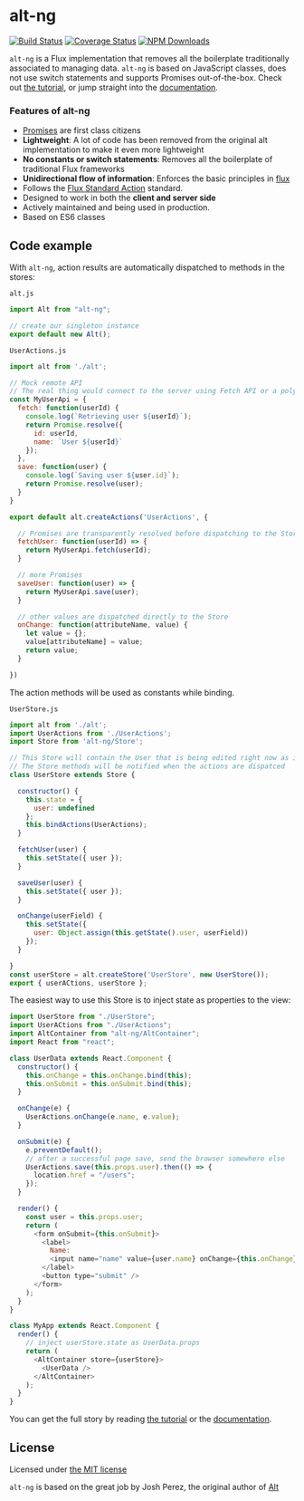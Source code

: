 # alt-ng

[![Build Status](https://secure.travis-ci.org/koliseoapi/alt-ng.svg?branch=master)](http://travis-ci.org/koliseoapi/alt-ng)
[![Coverage Status](https://coveralls.io/repos/github/koliseoapi/alt-ng/badge.svg?branch=master)](https://coveralls.io/github/koliseoapi/alt-ng?branch=master)
<a href="https://www.npmjs.com/package/alt-ng"><img alt="NPM Downloads" src="https://img.shields.io/npm/dm/alt-ng.svg?maxAge=43200"></a>

`alt-ng` is a Flux implementation that removes all the boilerplate traditionally associated to managing data. `alt-ng` is based on JavaScript classes, does not use
switch statements and supports Promises out-of-the-box. Check out
[the tutorial](http://alt-ng.koliseo.com/tutorial/), or jump straight into the [documentation](http://alt-ng.koliseo.com/doc/).

### Features of alt-ng

- [Promises](http://alt-ng.koliseo.com/tutorial/promises) are first class citizens
- **Lightweight**: A lot of code has been removed from the original alt implementation to make it even more lightweight
- **No constants or switch statements**: Removes all the boilerplate of traditional Flux frameworks
- **Unidirectional flow of information**: Enforces the basic principles in [flux](http://facebook.github.io/flux/docs/overview.html)
- Follows the [Flux Standard Action](https://github.com/acdlite/flux-standard-action/) standard.
- Designed to work in both the **client and server side**
- Actively maintained and being used in production.
- Based on ES6 classes

## Code example

With `alt-ng`, action results are automatically dispatched to methods in the stores:

`alt.js`

```js
import Alt from "alt-ng";

// create our singleton instance
export default new Alt();
```

`UserActions.js`

```js
import alt from './alt';

// Mock remote API
// The real thing would connect to the server using Fetch API or a polyfill
const MyUserApi = {
  fetch: function(userId) {
    console.log(`Retrieving user ${userId}`);
    return Promise.resolve({
      id: userId,
      name: `User ${userId}`
    });
  },
  save: function(user) {
    console.log(`Saving user ${user.id}`);
    return Promise.resolve(user);
  }
}

export default alt.createActions('UserActions', {

  // Promises are transparently resolved before dispatching to the Store
  fetchUser: function(userId) => {
    return MyUserApi.fetch(userId);
  }

  // more Promises
  saveUser: function(user) => {
    return MyUserApi.save(user);
  }

  // other values are dispatched directly to the Store
  onChange: function(attributeName, value) {
    let value = {};
    value[attributeName] = value;
    return value;
  }

})
```

The action methods will be used as constants while binding.

`UserStore.js`

```js
import alt from './alt';
import UserActions from './UserActions';
import Store from 'alt-ng/Store';

// This Store will contain the User that is being edited right now as its 'state' attribute.
// The Store methods will be notified when the actions are dispatced
class UserStore extends Store {

  constructor() {
    this.state = {
      user: undefined
    };
    this.bindActions(UserActions);
  }

  fetchUser(user) {
    this.setState({ user });
  }

  saveUser(user) {
    this.setState({ user });
  }

  onChange(userField) {
    this.setState({
      user: Object.assign(this.getState().user, userField))
    });
  }

}
const userStore = alt.createStore('UserStore', new UserStore());
export { userACtions, userStore };
```

The easiest way to use this Store is to inject state as properties to the view:

```js
import UserStore from "./UserStore";
import UserACtions from "./UserActions";
import AltContainer from "alt-ng/AltContainer";
import React from "react";

class UserData extends React.Component {
  constructor() {
    this.onChange = this.onChange.bind(this);
    this.onSubmit = this.onSubmit.bind(this);
  }

  onChange(e) {
    UserActions.onChange(e.name, e.value);
  }

  onSubmit(e) {
    e.preventDefault();
    // after a successful page save, send the browser somewhere else
    UserActions.save(this.props.user).then(() => {
      location.href = "/users";
    });
  }

  render() {
    const user = this.props.user;
    return (
      <form onSubmit={this.onSubmit}>
        <label>
          Name:
          <input name="name" value={user.name} onChange={this.onChange} />
        </label>
        <button type="submit" />
      </form>
    );
  }
}

class MyApp extends React.Component {
  render() {
    // inject userStore.state as UserData.props
    return (
      <AltContainer store={userStore}>
        <UserData />
      </AltContainer>
    );
  }
}
```

You can get the full story by reading
[the tutorial](http://alt-ng.koliseo.com/tutorial/) or the [documentation](http://alt-ng.koliseo.com/doc/).

## License

Licensed under [the MIT license](https://github.com/koliseoapi/alt-ng/blob/master/LICENSE)

`alt-ng` is based on the great job by Josh Perez, the original author of [Alt](https://github.com/goatslacker/alt)
